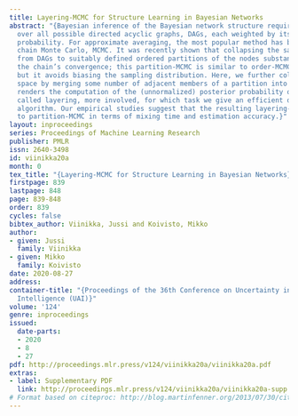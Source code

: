 ```yaml
---
title: Layering-MCMC for Structure Learning in Bayesian Networks
abstract: "{Bayesian inference of the Bayesian network structure requires averaging
  over all possible directed acyclic graphs, DAGs, each weighted by its posterior
  probability. For approximate averaging, the most popular method has been Markov
  chain Monte Carlo, MCMC. It was recently shown that collapsing the sampling space
  from DAGs to suitably defined ordered partitions of the nodes substantially expedites
  the chain’s convergence; this partition-MCMC is similar to order-MCMC on node orderings,
  but it avoids biasing the sampling distribution. Here, we further collapse the state
  space by merging some number of adjacent members of a partition into layers. This
  renders the computation of the (unnormalized) posterior probability of a state,
  called layering, more involved, for which task we give an efficient dynamic programming
  algorithm. Our empirical studies suggest that the resulting layering-MCMC is superior
  to partition-MCMC in terms of mixing time and estimation accuracy.}"
layout: inproceedings
series: Proceedings of Machine Learning Research
publisher: PMLR
issn: 2640-3498
id: viinikka20a
month: 0
tex_title: "{Layering-MCMC for Structure Learning in Bayesian Networks}"
firstpage: 839
lastpage: 848
page: 839-848
order: 839
cycles: false
bibtex_author: Viinikka, Jussi and Koivisto, Mikko
author:
- given: Jussi
  family: Viinikka
- given: Mikko
  family: Koivisto
date: 2020-08-27
address: 
container-title: "{Proceedings of the 36th Conference on Uncertainty in Artificial
  Intelligence (UAI)}"
volume: '124'
genre: inproceedings
issued:
  date-parts:
  - 2020
  - 8
  - 27
pdf: http://proceedings.mlr.press/v124/viinikka20a/viinikka20a.pdf
extras:
- label: Supplementary PDF
  link: http://proceedings.mlr.press/v124/viinikka20a/viinikka20a-supp.pdf
# Format based on citeproc: http://blog.martinfenner.org/2013/07/30/citeproc-yaml-for-bibliographies/
---
```

